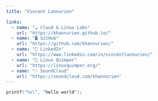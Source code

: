 ```yaml
---
title: "Vincent Lannurien"

links:
  - name: "☁️ Cloud & Linux Labs"
    url: "https://khannurien.github.io/"
  - name: "🖥️ GitHub"
    url: "https://github.com/khannurien/"
  - name: "‍💼 LinkedIn"
    url: "https://www.linkedin.com/in/vincentlannurien/"
  - name: "🐧 Linux Quimper"
    url: "https://linuxquimper.org/"
  - name: "🎶 SoundCloud"
    url: "https://soundcloud.com/khannurien"
---
```



<!-- ![Welcome](images/home_server.jpg) -->

```c
printf("%s\", "hello world");
```
